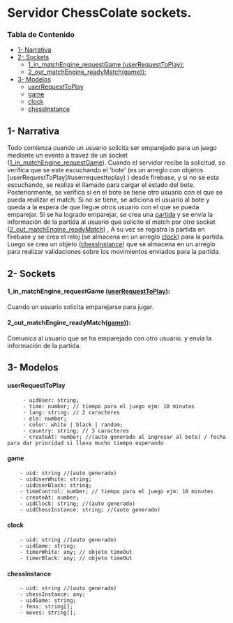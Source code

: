 # Servidor ChessColate sockets.<!-- omit in toc -->

### Tabla de Contenido<!-- omit in toc -->

- [1- Narrativa](#1--narrativa)
- [2- Sockets](#2--sockets)
    - [1_in_matchEngine_requestGame (userRequestToPlay):](#1_in_matchengine_requestgame-userrequesttoplay)
    - [2_out_matchEngine_readyMatch(game)):](#2_out_matchengine_readymatchgame)
- [3- Modelos](#3--modelos)
    - [userRequestToPlay](#userrequesttoplay)
    - [game](#game)
    - [clock](#clock)
    - [chessInstance](#chessinstance)



## 1- Narrativa

Todo comienza cuando un usuario solicita ser emparejado para un juego mediante un evento a travez de un socket ([1_in_matchEngine_requestGame](#1_in_matchengine_requestgame-userrequesttoplay)). 
Cuando el servidor recibe la solicitud, se verifica que se este escuchando el 'bote' (es un arreglo con objetos [userRequestToPlay]#userrequesttoplay) ) desde firebase, y si no se esta escuchando, se realiza el llamado para cargar el estado del bote. Posteriormente,
se verifica si en el bote se tiene otro usuario con el que se pueda realizar el match. Si no se tiene, se adiciona el usuario al bote y queda a la espera de que llegue otros usuario con el que se pueda emparejar. Si se ha logrado emparejar, se crea una [partida](#game) y se envía la información de la partida al usuario que solicito el match por otro socket ([2_out_matchEngine_readyMatch](#2_out_matchengine_readymatchgame)) , A su vez se registra la partida en firebase y se crea el reloj (se almacena en un arreglo [clock](#clock)) para la partida.
Luego se crea un objeto ([chessInstance](#chessinstance)) que se almacena en un arreglo para realizar validaciones sobre los movimientos enviados para la partida.

## 2- Sockets
#### 1_in_matchEngine_requestGame ([userRequestToPlay](#userrequesttoplay)): 
Cuando un usuario solicita emparejarse para jugar.

#### 2_out_matchEngine_readyMatch([game](#game))):
Comunica al usuario que se ha emparejado con otro usuario. y envía la información de la partida.

## 3- Modelos

#### userRequestToPlay
```
     - uidUser: string;
     - time: number; // tiempo para el juego ejm: 10 minutes
     - lang: string; // 2 caracteres
     - elo: number;
     - color: white | black | random;
     - country: string; // 3 caracteres
     - createAt: number; //(auto generado al ingresar al bote) / fecha para dar prioridad si lleva mucho tiempo esperando
```

#### game 
```
    - uid: string //(auto generado)
    - uidUserWhite: string;
    - uidUserBlack: string;
    - timeControl: number; // tiempo para el juego ejm: 10 minutes
    - createAt: number;
    - uidClock: string; //(auto generado)
    - uidChessInstance: string; //(auto generado)
```

#### clock
```
    - uid: string //(auto generado)
    - uidGame: string;
    - timerWhite: any; // objeto timeOut
    - timerBlack: any; // objeto timeOut
```

#### chessInstance
```
    - uid: string //(auto generado)
    - chessInstance: any;
    - uidGame: string;
    - fens: string[];
    - moves: string[];
```